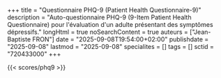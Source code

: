 +++
title = "Questionnaire PHQ-9 (Patient Health Questionnaire-9)"
description = "Auto-questionnaire PHQ-9 (9-Item Patient Health Questionnaire) pour l'évaluation d'un adulte présentant des symptômes dépressifs."
longHtml = true
noSearchContent = true
auteurs = ["Jean-Baptiste FRON"]
date = "2025-09-08T19:54:00+02:00"
publishdate = "2025-09-08"
lastmod = "2025-09-08"
specialites = []
tags = []
sctid = "720433000"
+++

{{< scores/phq9 >}}
